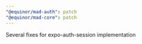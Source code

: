 ```yaml
---
"@equinor/mad-auth": patch
"@equinor/mad-core": patch
---
```


Several fixes for expo-auth-session implementation
